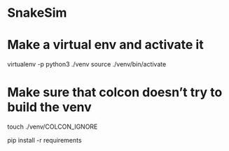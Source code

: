 # SnakeSim

# Make a virtual env and activate it
virtualenv -p python3 ./venv
source ./venv/bin/activate
# Make sure that colcon doesn’t try to build the venv
touch ./venv/COLCON_IGNORE

pip install -r requirements



